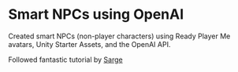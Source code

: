 # Smart NPCs using OpenAI
Created smart NPCs (non-player characters) using Ready Player Me avatars, Unity Starter Assets, and the OpenAI API.

Followed fantastic tutorial by [Sarge](https://www.youtube.com/watch?v=Cg4k-XPBC2Q)
